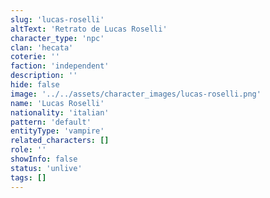 ```yaml
---
slug: 'lucas-roselli'
altText: 'Retrato de Lucas Roselli'
character_type: 'npc'
clan: 'hecata'
coterie: ''
faction: 'independent'
description: ''
hide: false
image: '../../assets/character_images/lucas-roselli.png'
name: 'Lucas Roselli'
nationality: 'italian'
pattern: 'default'
entityType: 'vampire'
related_characters: []
role: ''
showInfo: false
status: 'unlive'
tags: []
---
```

